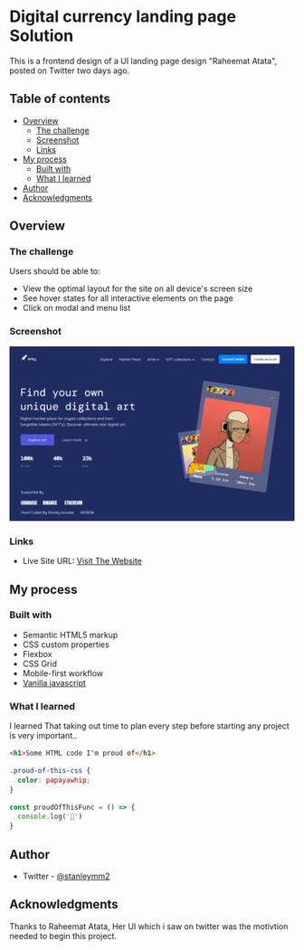 # Digital currency landing page Solution

This is a frontend design of a UI landing page design "Raheemat Atata", posted on Twitter two days ago. 


## Table of contents

- [Overview](#overview)
  - [The challenge](#the-challenge)
  - [Screenshot](#screenshot)
  - [Links](#links)
- [My process](#my-process)
  - [Built with](#built-with)
  - [What I learned](#what-i-learned)
- [Author](#author)
- [Acknowledgments](#acknowledgments)


## Overview

### The challenge

Users should be able to: 

- View the optimal layout for the site on all device's screen size
- See hover states for all interactive elements on the page
- Click on modal and menu list


### Screenshot

![](./images/NFT%20WEBSITE.png)


### Links

- Live Site URL: [Visit The Website ](https://greycode-007.github.io/Digitalwebsite/#)

## My process

### Built with

- Semantic HTML5 markup
- CSS custom properties
- Flexbox
- CSS Grid
- Mobile-first workflow
- [Vanilla javascript](https://javascript.com) 


### What I learned

I learned That taking out time to plan every step before starting any project is very important..

```html
<h1>Some HTML code I'm proud of</h1>
```
```css
.proud-of-this-css {
  color: papayawhip;
}
```
```js
const proudOfThisFunc = () => {
  console.log('🎉')
}
```

## Author

- Twitter - [@stanleymm2](https://www.twitter.com/stanleymm2)


## Acknowledgments

Thanks to Raheemat Atata, Her UI which i saw on twitter was the motivtion needed to begin this project.
